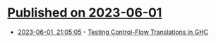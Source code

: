 # [Published on 2023-06-01](index.md)

* [2023-06-01, 21:05:05](https://lobste.rs/s/vs1pqa/testing_control_flow_translations_ghc) - [Testing Control-Flow Translations in GHC](https://www.tweag.io/blog/2023-06-01-translation-testing/)
